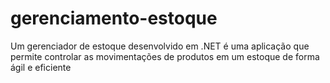 # gerenciamento-estoque
 Um gerenciador de estoque desenvolvido em .NET é uma aplicação que permite controlar as movimentações de produtos em um estoque de forma ágil e eficiente
